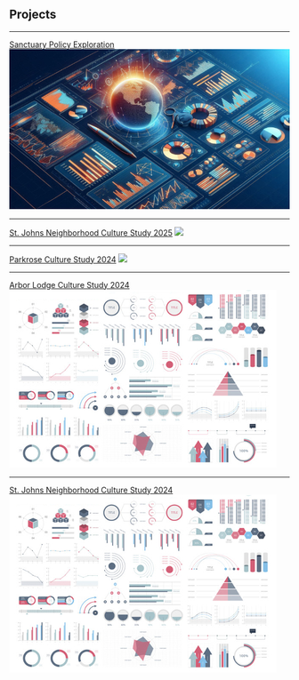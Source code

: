 ## Projects

---

[Sanctuary Policy Exploration](sample_page)
<img src="images/thumb1.png?raw=true"/>

---

[St. Johns Neighborhood Culture Study 2025](/pdf/sample_presentation.pdf)
<img src=".jpg"/>

---

[Parkrose Culture Study 2024](/pdf/sample_presentation.pdf)
<img src=".jpg"/>

---
[Arbor Lodge Culture Study 2024](/pdf/sample_presentation.pdf)
<img src="images/dummy_thumbnail.jpg?raw=true"/>

---
[St. Johns Neighborhood Culture Study 2024](/pdf/sample_presentation.pdf)
<img src="images/dummy_thumbnail.jpg?raw=true"/>
